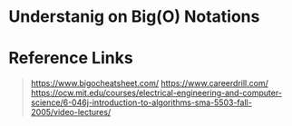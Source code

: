 # Understanig on Big(O) Notations
# Reference Links
> https://www.bigocheatsheet.com/
> https://www.careerdrill.com/
> https://ocw.mit.edu/courses/electrical-engineering-and-computer-science/6-046j-introduction-to-algorithms-sma-5503-fall-2005/video-lectures/

